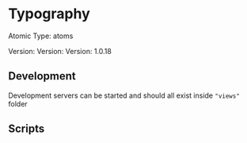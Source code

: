 # Typography

Atomic Type: atoms

Version: Version: Version: 1.0.18





## Development

Development servers can be started and should all exist inside `"views"` folder

## Scripts
